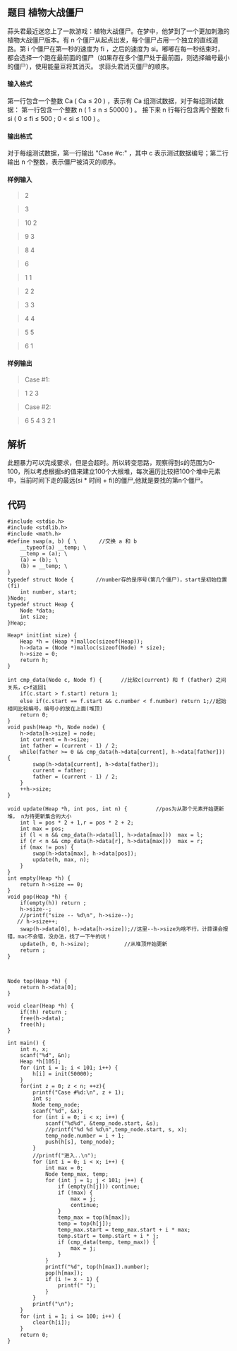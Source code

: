 ## **题目      植物大战僵尸**
 蒜头君最近迷恋上了一款游戏：植物大战僵尸。在梦中，他梦到了一个更加刺激的植物大战僵尸版本。有 n 个僵尸从起点出发，每个僵尸占用一个独立的直线道路。第 i 个僵尸在第一秒的速度为 f​i​​ ，之后的速度为 s​i​​ 。嘟嘟在每一秒结束时，都会选择一个跑在最前面的僵尸（如果存在多个僵尸处于最前面，则选择编号最小的僵尸），使用能量豆将其消灭。
求蒜头君消灭僵尸的顺序。


#### 输入格式

第一行包含一个整数 Ca ( Ca ≤ 20 ) ，表示有 Ca 组测试数据，对于每组测试数据：
第一行包含一个整数 n ( 1 ≤ n ≤ 50000 ) 。
接下来 n 行每行包含两个整数 f​i​​ s​i​​ ( 0 ≤ f​i​​ ≤ 500 ; 0 < s​i​​ ≤ 100 ) 。

#### 输出格式

对于每组测试数据，第一行输出 "Case #c:" ，其中 c 表示测试数据编号；第二行输出 n 个整数，表示僵尸被消灭的顺序。

#### 样例输入

>2

>3

>10 2

>9 3

>8 4

>6

>1 1

>2 2

>3 3

>4 4

>5 5

>6 1

#### 样例输出

>Case #1:

>1 2 3

>Case #2:

>6 5 4 3 2 1


## 解析
此题暴力可以完成要求，但是会超时。所以转变思路，观察得到s的范围为0-100，所以考虑根据s的值来建立100个大根堆，每次遍历比较把100个堆中元素中，当前时间下走的最远(si * 时间 +  fi)的僵尸,他就是要找的第n个僵尸。



## 代码
```
#include <stdio.h>
#include <stdlib.h>
#include <math.h>
#define swap(a, b) { \       //交换 a 和 b 
	__typeof(a) __temp; \
	__temp = (a); \
	(a) = (b); \
	(b) = __temp; \
}
typedef struct Node {       //number存的是序号(第几个僵尸)，start是初始位置(fi)
    int number, start;
}Node;
typedef struct Heap {
    Node *data;
    int size;
}Heap;
 
Heap* init(int size) {     
    Heap *h = (Heap *)malloc(sizeof(Heap));
    h->data = (Node *)malloc(sizeof(Node) * size);
    h->size = 0;
    return h;
}

int cmp_data(Node c, Node f) {		//比较c(current) 和 f (father) 之间关系，c>f返回1
    if(c.start > f.start) return 1;
    else if(c.start == f.start && c.number < f.number) return 1;//起始相同比较编号，编号小的放在上面(堆顶)
    return 0;
}
void push(Heap *h, Node node) {         
    h->data[h->size] = node;
    int current = h->size;
    int father = (current - 1) / 2;
    while(father >= 0 && cmp_data(h->data[current], h->data[father])) {
        swap(h->data[current], h->data[father]);
        current = father;
        father = (current - 1) / 2;
    }
    ++h->size;
}
 
void update(Heap *h, int pos, int n) {         //pos为从那个元素开始更新堆， n为待更新集合的大小
    int l = pos * 2 + 1,r = pos * 2 + 2;
    int max = pos;
    if (l < n && cmp_data(h->data[l], h->data[max]))  max = l;
    if (r < n && cmp_data(h->data[r], h->data[max]))  max = r;
    if (max != pos) {
        swap(h->data[max], h->data[pos]);
        update(h, max, n);
    }
}
int empty(Heap *h) {
    return h->size == 0;
}
void pop(Heap *h) {
    if(empty(h)) return ;
    h->size--;
    //printf("size -- %d\n", h->size--);
   // h->size++;
    swap(h->data[0], h->data[h->size]);//这里--h->size为啥不行，计蒜课会报错，mac不会错，没办法，找了一下午的坑！
    update(h, 0, h->size);           //从堆顶开始更新
    return ;
}



Node top(Heap *h) {
    return h->data[0];
}

void clear(Heap *h) {
    if(!h) return ;
    free(h->data);
    free(h);
}
 
int main() {
    int n, x;
    scanf("%d", &n);
    Heap *h[105];
    for (int i = 1; i < 101; i++) {
        h[i] = init(50000);
    }
    for(int z = 0; z < n; ++z){
        printf("Case #%d:\n", z + 1);
        int s;
        Node temp_node;
        scanf("%d", &x);
        for (int i = 0; i < x; i++) {
            scanf("%d%d", &temp_node.start, &s);
            //printf("%d %d %d\n",temp_node.start, s, x);
            temp_node.number = i + 1;
            push(h[s], temp_node);
        }
        //printf("进入..\n");
        for (int i = 0; i < x; i++) {
            int max = 0;
            Node temp_max, temp;
            for (int j = 1; j < 101; j++) {
                if (empty(h[j])) continue;
                if (!max) {
                    max = j;
                    continue;
                }
                temp_max = top(h[max]);
                temp = top(h[j]);
                temp_max.start = temp_max.start + i * max;
                temp.start = temp.start + i * j;
                if (cmp_data(temp, temp_max)) {
                    max = j;
                }
            }
            printf("%d", top(h[max]).number);
            pop(h[max]);
            if (i != x - 1) {
                printf(" ");
            }
        }
        printf("\n");
    }
    for (int i = 1; i <= 100; i++) {
    	clear(h[i]);
    }
    return 0;
}
```



